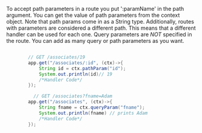 To accept path parameters in a route you put ':paramName' in the path argument. You can get the value of path parameters from the context object. Note that path params come in as a String type. Additionally, routes with parameters are considered a different path. This means that
a different handler can be used for each one. Query parameters are *NOT* specified in the route.
You can add as many query or path parameters as you want.

```java

        // GET /associates/19
		app.get("/associates/:id", (ctx)->{
			String id = ctx.pathParam("id");
            System.out.println(id)// 19
            /*Handler Code*/
		});

          // GET /associates?fname=Adam
		app.get("/associates", (ctx)->{
            String fname = ctx.queryParam("fname");
            System.out.println(fname) // prints Adam
			/*Handler Code*/
		});


```